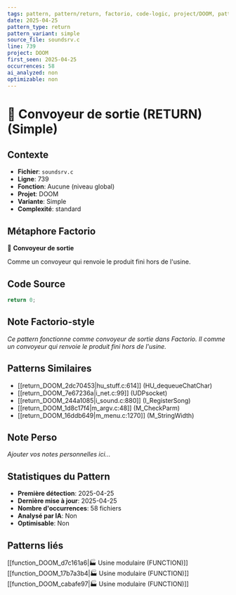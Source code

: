 ```yaml
---
tags: pattern, pattern/return, factorio, code-logic, project/DOOM, pattern/variant/simple
date: 2025-04-25
pattern_type: return
pattern_variant: simple
source_file: soundsrv.c
line: 739
project: DOOM
first_seen: 2025-04-25
occurrences: 58
ai_analyzed: non
optimizable: non
---
```


# 🚚 Convoyeur de sortie (RETURN) (Simple)

## Contexte
- **Fichier**: `soundsrv.c`
- **Ligne**: 739
- **Fonction**: Aucune (niveau global)
- **Projet**: DOOM
- **Variante**: Simple
- **Complexité**: standard

## Métaphore Factorio
🚚 **Convoyeur de sortie**

Comme un convoyeur qui renvoie le produit fini hors de l'usine.

## Code Source
```c
return 0;
```

## Note Factorio-style
*Ce pattern fonctionne comme convoyeur de sortie dans Factorio. Il comme un convoyeur qui renvoie le produit fini hors de l'usine.*

## Patterns Similaires
- [[return_DOOM_2dc70453|hu_stuff.c:614]] (HU_dequeueChatChar)
- [[return_DOOM_7e67236a|i_net.c:99]] (UDPsocket)
- [[return_DOOM_244a1085|i_sound.c:880]] (I_RegisterSong)
- [[return_DOOM_1d8c17f4|m_argv.c:48]] (M_CheckParm)
- [[return_DOOM_16ddb649|m_menu.c:1270]] (M_StringWidth)

## Note Perso
*Ajouter vos notes personnelles ici...*

## Statistiques du Pattern
- **Première détection**: 2025-04-25
- **Dernière mise à jour**: 2025-04-25
- **Nombre d'occurrences**: 58 fichiers
- **Analysé par IA**: Non
- **Optimisable**: Non

## Patterns liés
[[function_DOOM_d7c161a6|🏭 Usine modulaire (FUNCTION)]]
[[function_DOOM_17b7a3b4|🏭 Usine modulaire (FUNCTION)]]
[[function_DOOM_cabafe97|🏭 Usine modulaire (FUNCTION)]]
